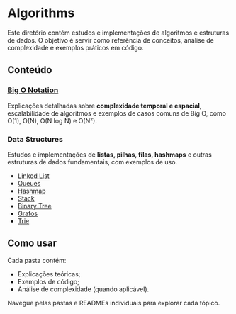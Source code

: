 # Algorithms

Este diretório contém estudos e implementações de algoritmos e estruturas de dados. O objetivo é servir como referência de conceitos, análise de complexidade e exemplos práticos em código.

## Conteúdo

### [Big O Notation](./big_o/README.md)

Explicações detalhadas sobre **complexidade temporal e espacial**, escalabilidade de algoritmos e exemplos de casos comuns de Big O, como O(1), O(N), O(N log N) e O(N²).

### Data Structures

Estudos e implementações de **listas, pilhas, filas, hashmaps** e outras estruturas de dados fundamentais, com exemplos de uso.

- [Linked List](./linked_list/README.md)
- [Queues](./queues/README.md)
- [Hashmap](./hasmap/README.md)
- [Stack](./stack/README.md)
- [Binary Tree](./binary_tree/README.md)
- [Grafos](./grafos/README.md)
- [Trie](./trie/README.md)

## Como usar

Cada pasta contém:

- Explicações teóricas;
- Exemplos de código;
- Análise de complexidade (quando aplicável).

Navegue pelas pastas e READMEs individuais para explorar cada tópico.
